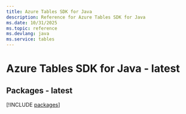 ```yaml
---
title: Azure Tables SDK for Java
description: Reference for Azure Tables SDK for Java
ms.date: 10/31/2025
ms.topic: reference
ms.devlang: java
ms.service: tables
---
```

# Azure Tables SDK for Java - latest
## Packages - latest
[!INCLUDE [packages](tables-index.md)]